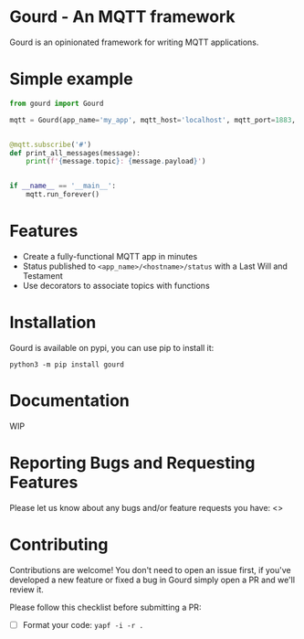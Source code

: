 # Gourd - An MQTT framework

Gourd is an opinionated framework for writing MQTT applications. 

# Simple example

```python
from gourd import Gourd

mqtt = Gourd(app_name='my_app', mqtt_host='localhost', mqtt_port=1883, mqtt_user='mqtt', mqtt_pass='my_password')


@mqtt.subscribe('#')
def print_all_messages(message):
    print(f'{message.topic}: {message.payload}')


if __name__ == '__main__':
    mqtt.run_forever()
```

# Features

* Create a fully-functional MQTT app in minutes
* Status published to `<app_name>/<hostname>/status` with a Last Will and Testament
* Use decorators to associate topics with functions

# Installation

Gourd is available on pypi, you can use pip to install it:

    python3 -m pip install gourd

# Documentation

WIP

# Reporting Bugs and Requesting Features

Please let us know about any bugs and/or feature requests you have: <>

# Contributing

Contributions are welcome! You don't need to open an issue first, if
you've developed a new feature or fixed a bug in Gourd simply open
a PR and we'll review it.

Please follow this checklist before submitting a PR:

* [ ] Format your code: `yapf -i -r .`
